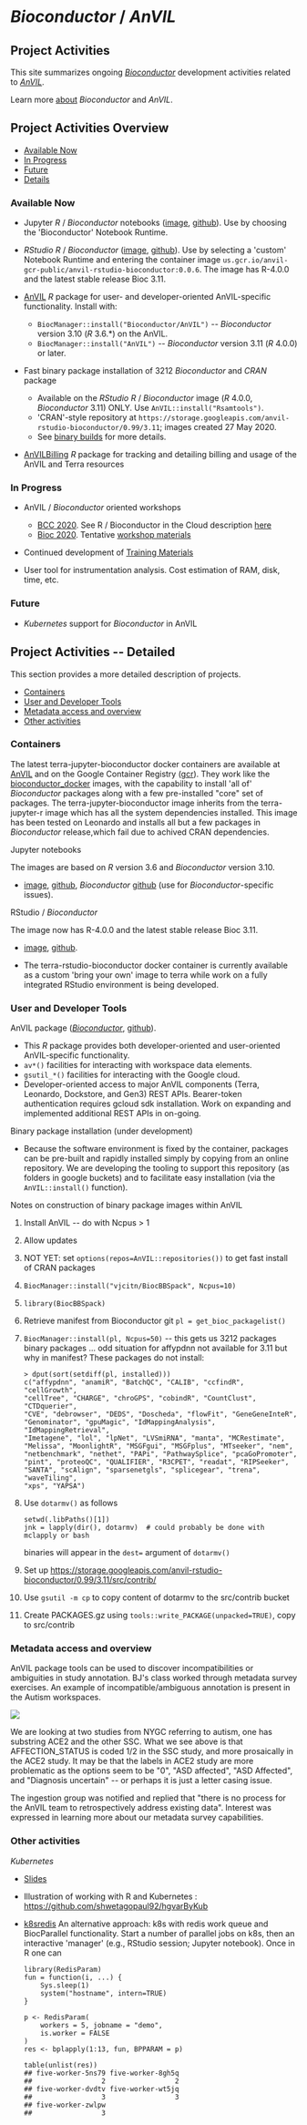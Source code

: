 # _Bioconductor_ / _AnVIL_

## Project Activities

This site summarizes ongoing [_Bioconductor_][] development activities
related to [_AnVIL_][].

Learn more [about][] _Bioconductor_ and _AnVIL_.

## Project Activities Overview

- [Available Now](#now)
- [In Progress](#inprogress)
- [Future](#future)
- [Details](#details)

<a name="now"></a>
### Available Now

- Jupyter _R_ / _Bioconductor_ notebooks
  ([image][terra-jupyter-bioconductor:image],
  [github][terra-jupyter-bioconductor:github]). Use by choosing the
  'Bioconductor' Notebook Runtime.

- _RStudio_ _R_ / _Bioconductor_
  ([image][anvil-rstudio-bioconductor:image],
  [github][anvil-rstudio-bioconductor:github]). Use by selecting a
  'custom' Notebook Runtime and entering the container image
  `us.gcr.io/anvil-gcr-public/anvil-rstudio-bioconductor:0.0.6`. The
  image has R-4.0.0 and the latest stable release Bioc 3.11.

- [AnVIL][anvil:bioconductor] _R_ package for user- and
  developer-oriented AnVIL-specific functionality. Install with:

  - `BiocManager::install("Bioconductor/AnVIL")` -- _Bioconductor_
    version 3.10 (_R_ 3.6.*) on the AnVIL.
  - `BiocManager::install("AnVIL")` -- _Bioconductor_
    version 3.11 (_R_ 4.0.0) or later.

- Fast binary package installation of 3212 _Bioconductor_ and _CRAN_ package

  - Available on the _RStudio_ _R_ / _Bioconductor_ image (_R_ 4.0.0,
    _Bioconductor_ 3.11) ONLY. Use `AnVIL::install("Rsamtools")`.
  - 'CRAN'-style repository at
    `https://storage.googleapis.com/anvil-rstudio-bioconductor/0.99/3.11`;
    images created 27 May 2020.
  - See <a href="#binbuilds">binary builds</a> for more details.
    
- [AnVILBilling](https://github.com/bjstubbs/AnVILBilling) _R_ package for tracking and detailing billing and usage of the AnVIL and Terra resources

<a name="inprogress"></a>
### In Progress


- AnVIL / _Bioconductor_ oriented workshops

  - [BCC 2020][]. See R / Bioconductor in the Cloud description [here][]
  - [Bioc 2020][]. Tentative [workshop materials][]

- Continued development of [Training Materials][]

- User tool for instrumentation analysis. Cost estimation of RAM, disk, time,
  etc.

<a name="future"></a>
### Future

- _Kubernetes_ support for _Bioconductor_ in AnVIL

<a name="details"></a>
## Project Activities --  Detailed

This section provides a more detailed description of projects.

- [Containers](#containers)
- [User and Developer Tools](#tools)
- [Metadata access and overview](#metadata)
- [Other activities](#other-activities)

<a name="containers"></a>
### Containers

The latest terra-jupyter-bioconductor docker containers are available
at [AnVIL][] and on the Google Container Registry ([gcr][]). They work
like the [bioconductor_docker][] images, with the capability to
install 'all of' _Bioconductor_ packages along with a few
pre-installed "core" set of packages. The terra-jupyter-bioconductor
image inherits from the terra-jupyter-r image which has all the system
dependencies installed. This image has been tested on Leonardo and
installs all but a few packages in _Bioconductor_ release,which
fail due to achived CRAN dependencies.

Jupyter notebooks

The images are based on _R_ version 3.6 and _Bioconductor_ version
3.10.

- [image][terra-jupyter-bioconductor:image],
  [github][terra-jupyter-bioconductor:github], _Bioconductor_
  [github][terra-jupyter-bioconductor:github] (use for
  _Bioconductor_-specific issues).

RStudio / _Bioconductor_

The image now has R-4.0.0 and the latest stable release Bioc 3.11.

- [image][anvil-rstudio-bioconductor:image],
  [github][anvil-rstudio-bioconductor:github].

- The terra-rstudio-bioconductor docker container is currently
  available as a custom 'bring your own' image to terra while work on
  a fully integrated RStudio environment is being developed.

<a name="tools"></a>
### User and Developer Tools

AnVIL package ([_Bioconductor_][anvil:bioconductor],
[github][anvil:github]).

- This _R_ package provides both developer-oriented and user-oriented
  AnVIL-specific functionality.
- `av*()` facilities for interacting with workspace data elements.
- `gsutil_*()` facilities for interacting with the Google cloud.
- Developer-oriented access to major AnVIL components (Terra,
  Leonardo, Dockstore, and Gen3) REST APIs. Bearer-token
  authentication requires gcloud sdk installation. Work on expanding
  and implemented additional REST APIs in on-going.

Binary package installation (under development)

- Because the software environment is fixed by the container, packages
  can be pre-built and rapidly installed simply by copying from an
  online repository. We are developing the tooling to support this
  repository (as folders in google buckets) and to facilitate easy
  installation (via the `AnVIL::install()` function).

<a name="binbuilds"></a>
Notes on construction of binary package images within AnVIL

1. Install AnVIL -- do with Ncpus > 1
2. Allow updates
3. NOT YET: set `options(repos=AnVIL::repositories())` to get fast
   install of CRAN packages
4. `BiocManager::install("vjcitn/BiocBBSpack", Ncpus=10)`
5. `library(BiocBBSpack)`
6. Retrieve manifest from Bioconductor git `pl = get_bioc_packagelist()`
7. `BiocManager::install(pl, Ncpus=50)` -- this gets us 3212 packages
   binary packages ... odd situation for affypdnn not available for
   3.11 but why in manifest? These packages do not install:
   
   ```
   > dput(sort(setdiff(pl, installed)))
   c("affypdnn", "anamiR", "BatchQC", "CALIB", "ccfindR", "cellGrowth", 
   "cellTree", "CHARGE", "chroGPS", "cobindR", "CountClust", "CTDquerier", 
   "CVE", "debrowser", "DEDS", "Doscheda", "flowFit", "GeneGeneInteR", 
   "Genominator", "gpuMagic", "IdMappingAnalysis", "IdMappingRetrieval", 
   "Imetagene", "lol", "lpNet", "LVSmiRNA", "manta", "MCRestimate", 
   "Melissa", "MoonlightR", "MSGFgui", "MSGFplus", "MTseeker", "nem", 
   "netbenchmark", "nethet", "PAPi", "PathwaySplice", "pcaGoPromoter", 
   "pint", "proteoQC", "QUALIFIER", "R3CPET", "readat", "RIPSeeker", 
   "SANTA", "scAlign", "sparsenetgls", "splicegear", "trena", "waveTiling", 
   "xps", "YAPSA")
   ```

8. Use `dotarmv()` as follows

    ```
    setwd(.libPaths()[1])
    jnk = lapply(dir(), dotarmv)  # could probably be done with mclapply or bash
    ```

   binaries will appear in the `dest=` argument of `dotarmv()`


9. Set up https://storage.googleapis.com/anvil-rstudio-bioconductor/0.99/3.11/src/contrib/

10. Use `gsutil -m cp` to copy content of dotarmv to the src/contrib bucket

11. Create PACKAGES.gz using `tools::write_PACKAGE(unpacked=TRUE)`, copy to src/contrib

<a name="metadata"></a>
### Metadata access and overview

<!--
Email by Vince to Ingestion members -- Kristin Wuichet, Robert Carroll,
Garrett Rupp

Hi Kristin, Robert, Garrett --

After Brian O'Connor's talk on interoperability I raised a question related
to CCDG data content that we have been looking at in preparation for the
NHGRI AnVIL CCDG/CMG jamboree.  We wanted to see how easy it
is to survey participant phenotype data.
-->

AnVIL package tools can be used to discover incompatibilities
or ambiguities in study annotation.  BJ's class worked through
metadata survey exercises.  An example of incompatible/ambiguous
annotation is present in the Autism workspaces.

<img src="images/ccdgAFF.png"/>

We are looking at two studies from NYGC referring to autism, one has substring
ACE2 and the other SSC.  What we see above is that AFFECTION_STATUS is coded 1/2 in the SSC study,
and more prosaically in the ACE2 study.  It may be that the
labels in ACE2 study are more problematic as the options seem to be "0", "ASD affected",
"ASD Affected", and "Diagnosis uncertain" -- or perhaps it is just a letter casing issue.

The ingestion group was notified and replied that "there is no process for the
AnVIL team to retrospectively address existing data".  Interest was expressed in
learning more about our metadata survey capabilities.

<a name="other-activities"></a>
### Other activities

_Kubernetes_

- [Slides](https://docs.google.com/presentation/d/1Y7g_6X8I6DPaNK84EzWNo1wVpfAwdORGt6kcgcPYOV4/edit?usp=sharing)

- Illustration of working with R and Kubernetes : https://github.com/shwetagopaul92/hgvarByKub

- [k8sredis][] An alternative approach: k8s with redis work queue and
  BiocParallel functionality. Start a number of parallel jobs on k8s,
  then an interactive 'manager' (e.g., RStudio session; Jupyter
  notebook).  Once in R one can

    ```
    library(RedisParam)
    fun = function(i, ...) {
        Sys.sleep(1)
        system("hostname", intern=TRUE)
    }

    p <- RedisParam(
        workers = 5, jobname = "demo",
        is.worker = FALSE
    )
    res <- bplapply(1:13, fun, BPPARAM = p)

    table(unlist(res))
    ## five-worker-5ns79 five-worker-8gh5q
    ##                 2                 2
    ## five-worker-dvdtv five-worker-wt5jq
    ##                 3                 3
    ## five-worker-zwlpw
    ##                 3
    ```

[_Bioconductor_]: https://bioconductor.org
[_AnVIL_]: https://anvilproject.org
[about]: about
[Training Materials]: training
[AnVIL]: https://anvil.terra.app
[AnVIL_package]: https://github.com/Bioconductor/AnVIL
[gcr]: https://console.cloud.google.com/gcr/images/broad-dsp-gcr-public/US/terra-jupyter-bioconductor
[bioconductor_docker]: https://github.com/Bioconductor/bioconductor_docker
[k8sredis]: https://github.com/Bioconductor/k8sredis
[BCC 2020]: https://bcc2020.github.io/
[here]: https://bcc2020.github.io/training/
[Bioc 2020]: http://bioc2020.bioconductor.org/
[workshop materials]: https://github.com/waldronlab/AnVILWorkshop

[anvil:bioconductor]: https://bioconductor.org/packages/AnVIL
[anvil:github]: https://github.com/Bioconductor/AnVIL

[terra-jupyter-bioconductor:image]: https://us.gcr.io/broad-dsp-gcr-public/terra-jupyter-bioconductor:0.0.14
[terra-jupyter-bioconductor:github]: https://github.com/DataBiosphere/terra-docker/tree/master/terra-jupyter-bioconductor
[terra-jupyter-bioconductor:bioconductor]: https://github.com/Bioconductor/terra-docker

[anvil-rstudio-bioconductor:image]: https://us.gcr.io/anvil-gcr-public/anvil-rstudio-bioconductor:0.0.6
[anvil-rstudio-bioconductor:github]: https://github.com/anvilproject/anvil-docker

[Google Container Registry]: https://cloud.google.com/container-registry/docs/pushing-and-pulling
